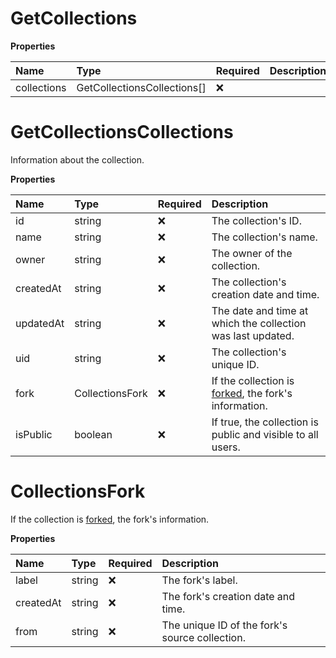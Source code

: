 # GetCollections

**Properties**

| Name        | Type                        | Required | Description |
| :---------- | :-------------------------- | :------- | :---------- |
| collections | GetCollectionsCollections[] | ❌       |             |

# GetCollectionsCollections

Information about the collection.

**Properties**

| Name      | Type            | Required | Description                                                                                                                                                  |
| :-------- | :-------------- | :------- | :----------------------------------------------------------------------------------------------------------------------------------------------------------- |
| id        | string          | ❌       | The collection's ID.                                                                                                                                         |
| name      | string          | ❌       | The collection's name.                                                                                                                                       |
| owner     | string          | ❌       | The owner of the collection.                                                                                                                                 |
| createdAt | string          | ❌       | The collection's creation date and time.                                                                                                                     |
| updatedAt | string          | ❌       | The date and time at which the collection was last updated.                                                                                                  |
| uid       | string          | ❌       | The collection's unique ID.                                                                                                                                  |
| fork      | CollectionsFork | ❌       | If the collection is [forked](https://learning.postman.com/docs/collaborating-in-postman/version-control/#forking-postman-entities), the fork's information. |
| isPublic  | boolean         | ❌       | If true, the collection is public and visible to all users.                                                                                                  |

# CollectionsFork

If the collection is [forked](https://learning.postman.com/docs/collaborating-in-postman/version-control/#forking-postman-entities), the fork's information.

**Properties**

| Name      | Type   | Required | Description                                    |
| :-------- | :----- | :------- | :--------------------------------------------- |
| label     | string | ❌       | The fork's label.                              |
| createdAt | string | ❌       | The fork's creation date and time.             |
| from      | string | ❌       | The unique ID of the fork's source collection. |

<!-- This file was generated by liblab | https://liblab.com/ -->
